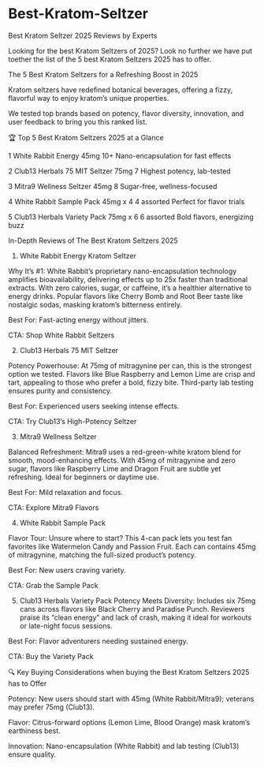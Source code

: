 # Best-Kratom-Seltzer
Best Kratom Seltzer 2025 Reviews by Experts

Looking for the best Kratom Seltzers of 2025? Look no further we have put toether the list of the 5 best Kratom Seltzers 2025 has to offer. 

The 5 Best Kratom Seltzers for a Refreshing Boost in 2025

Kratom seltzers have redefined botanical beverages, offering a fizzy, flavorful way to enjoy kratom’s unique properties. 

We tested top brands based on potency, flavor diversity, innovation, and user feedback to bring you this ranked list.

🏆 Top 5 Best Kratom Seltzers 2025 at a Glance

1	White Rabbit Energy	45mg	10+	Nano-encapsulation for fast effects

2	Club13 Herbals 75 MIT Seltzer	75mg	7	Highest potency, lab-tested

3	Mitra9 Wellness Seltzer	45mg	8	Sugar-free, wellness-focused

4	White Rabbit Sample Pack	45mg x 4	4 assorted	Perfect for flavor trials

5	Club13 Herbals Variety Pack	75mg x 6	6 assorted	Bold flavors, energizing buzz

In-Depth Reviews of The Best Kratom Seltzers 2025

1. White Rabbit Energy Kratom Seltzer

Why It’s #1: White Rabbit’s proprietary nano-encapsulation technology amplifies bioavailability, delivering effects up to 25x faster than traditional extracts. With zero calories, sugar, or caffeine, it’s a healthier alternative to energy drinks. Popular flavors like Cherry Bomb and Root Beer taste like nostalgic sodas, masking kratom’s bitterness entirely.

Best For: Fast-acting energy without jitters.

CTA: Shop White Rabbit Seltzers

2. Club13 Herbals 75 MIT Seltzer

Potency Powerhouse: At 75mg of mitragynine per can, this is the strongest option we tested. Flavors like Blue Raspberry and Lemon Lime are crisp and tart, appealing to those who prefer a bold, fizzy bite. Third-party lab testing ensures purity and consistency.

Best For: Experienced users seeking intense effects.

CTA: Try Club13’s High-Potency Seltzer

3. Mitra9 Wellness Seltzer

Balanced Refreshment: Mitra9 uses a red-green-white kratom blend for smooth, mood-enhancing effects. With 45mg of mitragynine and zero sugar, flavors like Raspberry Lime and Dragon Fruit are subtle yet refreshing. Ideal for beginners or daytime use.

Best For: Mild relaxation and focus.

CTA: Explore Mitra9 Flavors

4. White Rabbit Sample Pack

Flavor Tour: Unsure where to start? This 4-can pack lets you test fan favorites like Watermelon Candy and Passion Fruit. Each can contains 45mg of mitragynine, matching the full-sized product’s potency.

Best For: New users craving variety.

CTA: Grab the Sample Pack

5. Club13 Herbals Variety Pack
Potency Meets Diversity: Includes six 75mg cans across flavors like Black Cherry and Paradise Punch. Reviewers praise its “clean energy” and lack of crash, making it ideal for workouts or late-night focus sessions.

Best For: Flavor adventurers needing sustained energy.

CTA: Buy the Variety Pack

🔍 Key Buying Considerations when buying the Best Kratom Seltzers 2025 has to Offer

Potency: New users should start with 45mg (White Rabbit/Mitra9); veterans may prefer 75mg (Club13).

Flavor: Citrus-forward options (Lemon Lime, Blood Orange) mask kratom’s earthiness best.

Innovation: Nano-encapsulation (White Rabbit) and lab testing (Club13) ensure quality.

